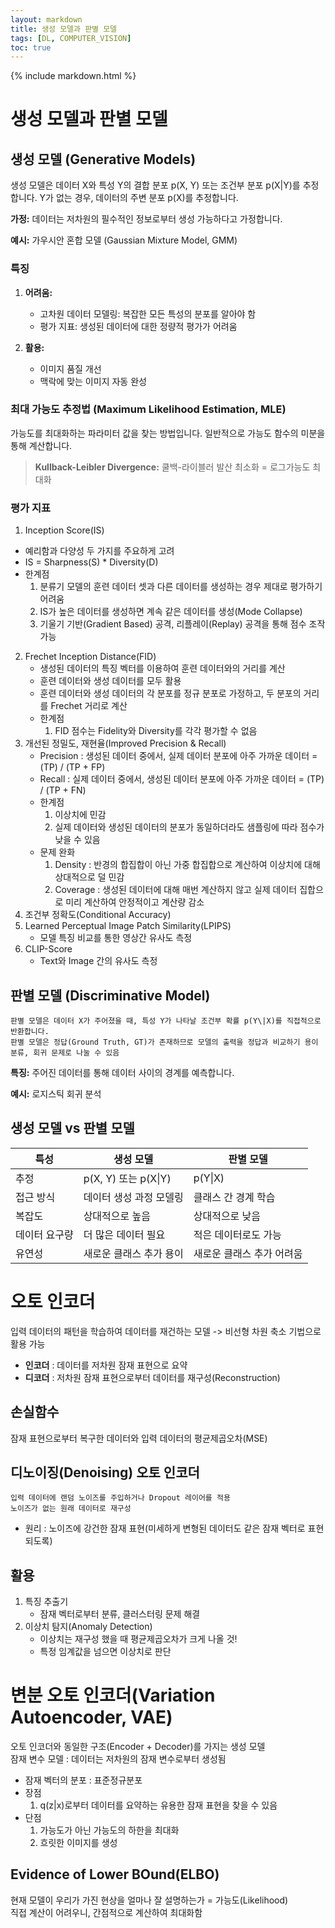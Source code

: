 ```yaml
---
layout: markdown
title: 생성 모델과 판별 모델
tags: [DL, COMPUTER_VISION]
toc: true
---
```


{% include markdown.html %}

# 생성 모델과 판별 모델

## 생성 모델 (Generative Models)

생성 모델은 데이터 X와 특성 Y의 결합 분포 p(X, Y) 또는 조건부 분포 p(X\|Y)를 추정합니다. Y가 없는 경우, 데이터의 주변 분포 p(X)를 추정합니다.

**가정:** 데이터는 저차원의 필수적인 정보로부터 생성 가능하다고 가정합니다.

**예시:** 가우시안 혼합 모델 (Gaussian Mixture Model, GMM)

### 특징

1. **어려움:**
   - 고차원 데이터 모델링: 복잡한 모든 특성의 분포를 알아야 함
   - 평가 지표: 생성된 데이터에 대한 정량적 평가가 어려움

2. **활용:**
   - 이미지 품질 개선
   - 맥락에 맞는 이미지 자동 완성

### 최대 가능도 추정법 (Maximum Likelihood Estimation, MLE)

가능도를 최대화하는 파라미터 값을 찾는 방법입니다. 일반적으로 가능도 함수의 미분을 통해 계산합니다.

> **Kullback-Leibler Divergence:** 쿨백-라이블러 발산 최소화 = 로그가능도 최대화

### 평가 지표

1. Inception Score(IS)
  - 예리함과 다양성 두 가지를 주요하게 고려
  - IS = Sharpness(S) * Diversity(D)
  - 한계점
     1. 분류기 모델의 훈련 데이터 셋과 다른 데이터를 생성하는 경우 제대로 평가하기 어려움
     2. IS가 높은 데이터를 생성하면 계속 같은 데이터를 생성(Mode Collapse)
     3. 기울기 기반(Gradient Based) 공격, 리플레이(Replay) 공격을 통해 점수 조작 가능
2. Frechet Inception Distance(FID)
   - 생성된 데이터의 특징 벡터를 이용하여 훈련 데이터와의 거리를 계산
   - 훈련 데이터와 생성 데이터를 모두 활용
   - 훈련 데이터와 생성 데이터의 각 분포를 정규 분포로 가정하고, 두 분포의 거리를 Frechet 거리로 계산
   - 한계점
     1. FID 점수는 Fidelity와 Diversity를 각각 평가할 수 없음
3. 개선된 정밀도, 재현율(Improved Precision & Recall)
   - Precision : 생성된 데이터 중에서, 실제 데이터 분포에 아주 가까운 데이터 = (TP) / (TP + FP)
   - Recall : 실제 데이터 중에서, 생성된 데이터 분포에 아주 가까운 데이터 = (TP) / (TP + FN)
   - 한계점
     1. 이상치에 민감
     2. 실제 데이터와 생성된 데이터의 분포가 동일하더라도 샘플링에 따라 점수가 낮을 수 있음
   - 문제 완화
     1. Density : 반경의 합집합이 아닌 가중 합집합으로 계산하여 이상치에 대해 상대적으로 덜 민감
     2. Coverage : 생성된 데이터에 대해 매번 계산하지 않고 실제 데이터 집합으로 미리 계산하여 안정적이고 계산량 감소
4. 조건부 정확도(Conditional Accuracy)
5. Learned Perceptual Image Patch Similarity(LPIPS)
   - 모델 특징 비교를 통한 영상간 유사도 측정
6. CLIP-Score
   - Text와 Image 간의 유사도 측정

## 판별 모델 (Discriminative Model)

```
판별 모델은 데이터 X가 주어졌을 때, 특성 Y가 나타날 조건부 확률 p(Y\|X)를 직접적으로 반환합니다.  
판별 모델은 정답(Ground Truth, GT)가 존재하므로 모델의 출력을 정답과 비교하기 용이  
분류, 회귀 문제로 나눌 수 있음
```
**특징:** 주어진 데이터를 통해 데이터 사이의 경계를 예측합니다.

**예시:** 로지스틱 회귀 분석

## 생성 모델 vs 판별 모델

| 특성 | 생성 모델 | 판별 모델 |
|------|-----------|-----------|
| 추정 | p(X, Y) 또는 p(X\|Y) | p(Y\|X) |
| 접근 방식 | 데이터 생성 과정 모델링 | 클래스 간 경계 학습 |
| 복잡도 | 상대적으로 높음 | 상대적으로 낮음 |
| 데이터 요구량 | 더 많은 데이터 필요 | 적은 데이터로도 가능 |
| 유연성 | 새로운 클래스 추가 용이 | 새로운 클래스 추가 어려움 |

# 오토 인코더

입력 데이터의 패턴을 학습하여 데이터를 재건하는 모델 -> 비선형 차원 축소 기법으로 활용 가능

- **인코더** : 데이터를 저차원 잠재 표현으로 요약
- **디코더** : 저차원 잠재 표현으로부터 데이터를 재구성(Reconstruction)

## 손실함수

잠재 표현으로부터 복구한 데이터와 입력 데이터의 평균제곱오차(MSE)

## 디노이징(Denoising) 오토 인코더

```
입력 데이터에 랜덤 노이즈를 주입하거나 Dropout 레이어를 적용  
노이즈가 없는 원래 데이터로 재구성
```

- 원리 : 노이즈에 강건한 잠재 표현(미세하게 변형된 데이터도 같은 잠재 벡터로 표현되도록)


## 활용

1. 특징 추출기
   - 잠재 벡터로부터 분류, 클러스터링 문제 해결
2. 이상치 탐지(Anomaly Detection)
   - 이상치는 재구성 했을 때 평균제곱오차가 크게 나올 것!
   - 특정 임계값을 넘으면 이상치로 판단

# 변분 오토 인코더(Variation Autoencoder, VAE)

오토 인코더와 동일한 구조(Encoder + Decoder)를 가지는 생성 모델  
잠재 변수 모델 : 데이터는 저차원의 잠재 변수로부터 생성됨

- 잠재 벡터의 분포 : 표준정규분포
- 장점
   1. q(z\|x)로부터 데이터를 요약하는 유용한 잠재 표현을 찾을 수 있음
- 단점
   1. 가능도가 아닌 가능도의 하한을 최대화
   2. 흐릿한 이미지를 생성

## Evidence of Lower BOund(ELBO)

현재 모델이 우리가 가진 현상을 얼마나 잘 설명하는가 = 가능도(Likelihood)  
직접 계산이 어려우니, 간점적으로 계산하여 최대화함
